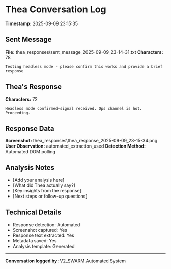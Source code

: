 # Thea Conversation Log
**Timestamp:** 2025-09-09 23:15:35

## Sent Message
**File:** thea_responses\sent_message_2025-09-09_23-14-31.txt
**Characters:** 78

```
Testing headless mode - please confirm this works and provide a brief response
```


## Thea's Response
**Characters:** 72

```
Headless mode confirmed—signal received. Ops channel is hot. Proceeding.
```

## Response Data
**Screenshot:** thea_responses\thea_response_2025-09-09_23-15-34.png
**User Observation:** automated_extraction_used
**Detection Method:** Automated DOM polling

## Analysis Notes
- [Add your analysis here]
- [What did Thea actually say?]
- [Key insights from the response]
- [Next steps or follow-up questions]

## Technical Details
- Response detection: Automated
- Screenshot captured: Yes
- Response text extracted: Yes
- Metadata saved: Yes
- Analysis template: Generated

---
**Conversation logged by:** V2_SWARM Automated System
